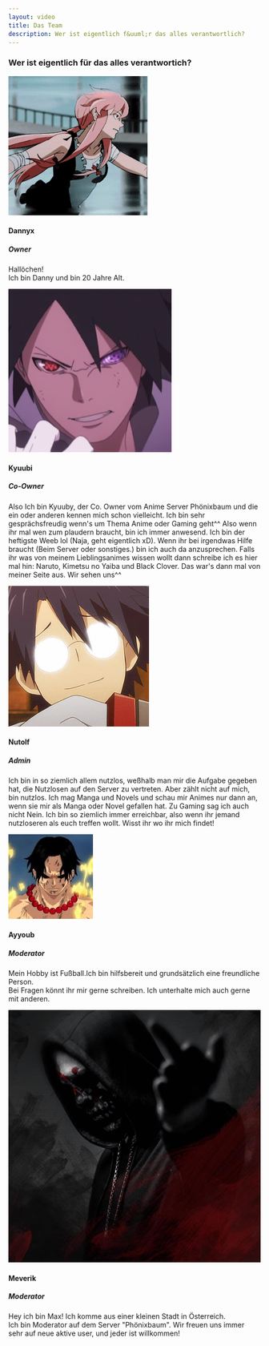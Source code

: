 ```yaml
---
layout: video
title: Das Team
description: Wer ist eigentlich f&uuml;r das alles verantwortlich?
---
```


### Wer ist eigentlich f&uuml;r das alles verantwortich?
<section class="team">
    <div class="container1">
        <div class="card">
            <div class="box">
                <img src="assets/images/danny.gif" alt="Dannyx">
                <h4 class="Header4">Dannyx</h4>
                <h5 class="Header5"> Owner</h5>
                <p class="boxparagraph">Hallöchen!<br>
                Ich bin Danny und bin 20 Jahre Alt.</p>
            </div>
        </div>
        <div class="card">
            <div class="box">
                <img src="assets/images/Kyuubi.png" alt="Kyuubi">
                <h4 class="Header4">Kyuubi</h4>
                <h5 class="Header5">Co-Owner</h5>
                <p class="boxparagraph">Also Ich bin Kyuuby, der Co. Owner vom Anime Server Phönixbaum und die ein oder anderen kennen mich schon vielleicht.
                Ich bin sehr gesprächsfreudig wenn's um Thema Anime oder Gaming geht^^ Also wenn ihr mal wen zum plaudern braucht, bin ich immer anwesend.
                Ich bin der heftigste Weeb lol (Naja, geht eigentlich xD). Wenn ihr bei irgendwas Hilfe braucht (Beim Server oder sonstiges.) bin ich auch da anzusprechen.
                Falls ihr was von meinem Lieblingsanimes wissen wollt dann schreibe ich es hier mal hin: Naruto, Kimetsu no Yaiba und Black Clover.
                Das war's dann mal von meiner Seite aus. Wir sehen uns^^</p>
            </div>
        </div>
        <div class="card">
            <div class="box">
                <img src="assets/images/nutolf.gif" alt="nutolf">
                <h4 class="Header4">Nutolf</h4>
                <h5 class="Header5">Admin</h5>
                <p class="boxparagraph">Ich bin in so ziemlich allem nutzlos, weßhalb man mir die Aufgabe gegeben hat, die Nutzlosen auf den Server zu vertreten.
                Aber zählt nicht auf mich, bin nutzlos. Ich mag Manga und Novels und schau mir Animes nur dann an, wenn sie mir als Manga oder Novel gefallen hat.
                Zu Gaming sag ich auch nicht Nein. Ich bin so ziemlich immer erreichbar, also wenn ihr jemand nutzloseren als euch treffen wollt. Wisst ihr wo ihr mich findet!</p>
            </div>
        </div>
        <div class="card">
            <div class="box">
                <img src="assets/images/Ayyoub.png" alt="Ayyoub">
                <h4 class="Header4">Ayyoub</h4>
                <h5 class="Header5">Moderator</h5>
                <p class="boxparagraph">Mein Hobby ist Fußball.Ich bin hilfsbereit und grundsätzlich eine freundliche Person.<br>
                Bei Fragen könnt ihr mir gerne schreiben. Ich unterhalte mich auch gerne mit anderen.</p>
            </div>
        </div>
        <div class="card">
            <div class="box">
                <img src="assets/images/Meverik.png" alt="Meverik">
                <h4 class="Header4">Meverik</h4>
                <h5 class="Header5">Moderator</h5>
                <p class="boxparagraph">Hey ich bin Max! Ich komme aus einer kleinen Stadt in Österreich.<br>
                Ich bin Moderator auf dem Server "Phönixbaum". Wir freuen uns immer sehr auf neue aktive user, und jeder ist willkommen!</p>
            </div>
        </div>
    </div>
</section>